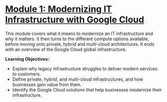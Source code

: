 # [Module 1: Modernizing IT Infrastructure with Google Cloud](Module1)
This module covers what it means to modernize an IT infrastructure and why it matters. It then turns to the different compute options available, before moving onto private, hybrid and multi-cloud architectures. It ends with an overview of the Google Cloud global infrastructure.

**Learning Objectives:**
- Explain why legacy infrastructure struggles to deliver modern services to customers.
- Define private, hybrid, and multi-cloud infrastructures, and how businesses gain value from them.
- Identify the Google Cloud solutions that help businesses modernize their infrastructure.
